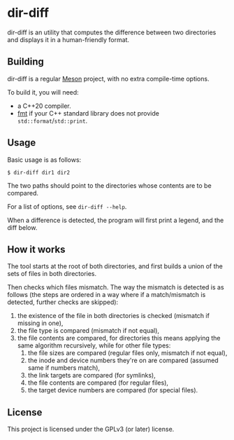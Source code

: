 # dir-diff

dir-diff is an utility that computes the difference between two directories and
displays it in a human-friendly format.

## Building

dir-diff is a regular [Meson](https://mesonbuild.com) project, with no extra
compile-time options.

To build it, you will need:
 - a C++20 compiler.
 - [fmt](https://github.com/fmtlib/fmt) if your C++ standard library does not
   provide `std::format`/`std::print`.

## Usage

Basic usage is as follows:

```
$ dir-diff dir1 dir2
```

The two paths should point to the directories whose contents are to be compared.

For a list of options, see `dir-diff --help`.

When a difference is detected, the program will first print a legend, and the diff
below.

## How it works

The tool starts at the root of both directories, and first builds a union of the
sets of files in both directories.

Then checks which files mismatch. The way the mismatch is detected is as follows
(the steps are ordered in a way where if a match/mismatch is detected, further checks
are skipped):

1. the existence of the file in both directories is checked (mismatch if missing in one),
2. the file type is compared (mismatch if not equal),
3. the file contents are compared, for directories this means applying the same
   algorithm recursively, while for other file types:
     1. the file sizes are compared (regular files only, mismatch if not equal),
     2. the inode and device numbers they're on are compared (assumed same if numbers match),
     3. the link targets are compared (for symlinks),
     4. the file contents are compared (for regular files),
     5. the target device numbers are compared (for special files).

## License

This project is licensed under the GPLv3 (or later) license.
